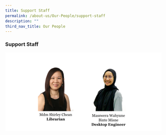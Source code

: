 ```yaml
---
title: Support Staff
permalink: /about-us/Our-People/support-staff
description: ""
third_nav_title: Our People
---
```

### Support Staff

![](/images/support.png)